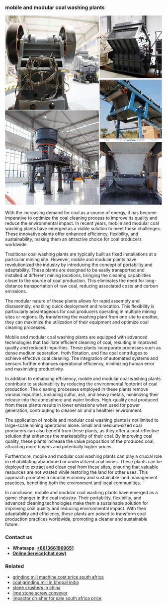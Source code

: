 <h3>mobile and modular coal washing plants</h3><img src='1704856798.jpg' alt=''><p>With the increasing demand for coal as a source of energy, it has become imperative to optimize the coal cleaning process to improve its quality and reduce the environmental impact. In recent years, mobile and modular coal washing plants have emerged as a viable solution to meet these challenges. These innovative plants offer enhanced efficiency, flexibility, and sustainability, making them an attractive choice for coal producers worldwide.</p><p>Traditional coal washing plants are typically built as fixed installations at a particular mining site. However, mobile and modular plants have revolutionized the industry by introducing the concept of portability and adaptability. These plants are designed to be easily transported and installed at different mining locations, bringing the cleaning capabilities closer to the source of coal production. This eliminates the need for long-distance transportation of raw coal, reducing associated costs and carbon emissions.</p><p>The modular nature of these plants allows for rapid assembly and disassembly, enabling quick deployment and relocation. This flexibility is particularly advantageous for coal producers operating in multiple mining sites or regions. By transferring the washing plant from one site to another, they can maximize the utilization of their equipment and optimize coal cleaning processes.</p><p>Mobile and modular coal washing plants are equipped with advanced technologies that facilitate efficient cleaning of coal, resulting in improved quality and reduced impurities. These plants incorporate processes such as dense medium separation, froth flotation, and fine coal centrifuges to achieve effective coal cleaning. The integration of automated systems and sensors further enhances operational efficiency, minimizing human error and maximizing productivity.</p><p>In addition to enhancing efficiency, mobile and modular coal washing plants contribute to sustainability by reducing the environmental footprint of coal production. The cleaning processes employed in these plants remove various impurities, including sulfur, ash, and heavy metals, minimizing their release into the atmosphere and water bodies. High-quality coal produced from these plants results in lower emissions when used for power generation, contributing to cleaner air and a healthier environment.</p><p>The application of mobile and modular coal washing plants is not limited to large-scale mining operations alone. Small and medium-sized coal producers can also benefit from these plants, as they offer a cost-effective solution that enhances the marketability of their coal. By improving coal quality, these plants increase the value proposition of the produced coal, attracting more buyers and potentially higher prices.</p><p>Furthermore, mobile and modular coal washing plants can play a crucial role in rehabilitating abandoned or underutilized coal mines. These plants can be deployed to extract and clean coal from these sites, ensuring that valuable resources are not wasted while restoring the land for other uses. This approach promotes a circular economy and sustainable land management practices, benefiting both the environment and local communities.</p><p>In conclusion, mobile and modular coal washing plants have emerged as a game-changer in the coal industry. Their portability, flexibility, and advanced cleaning technologies make them a sustainable solution for improving coal quality and reducing environmental impact. With their adaptability and efficiency, these plants are poised to transform coal production practices worldwide, promoting a cleaner and sustainable future.</p><h3>Contact us</h3><ul><li><strong>Whatsapp:&nbsp;<a href="https://wa.me/8613661969651">+8613661969651</a></strong></li><li><a href="https://swt.shibang-china.com/?git&amp;zhl&amp;mobile and modular coal washing plants"><strong>Online Service(chat now)</strong></a></li></ul><h3>Related</h3><ul><li><a href='grinding mill machine cost price south africa.md'>grinding mill machine cost price south africa</a></li><li><a href='coal grinding mill in bhopal india.md'>coal grinding mill in bhopal india</a></li><li><a href='stone crushers in china.md'>stone crushers in china</a></li><li><a href='lime stone screw conveyor.md'>lime stone screw conveyor</a></li><li><a href='impactor crusher for sale south africa price.md'>impactor crusher for sale south africa price</a></li></ul>